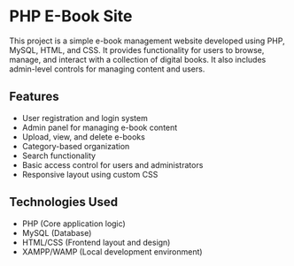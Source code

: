 # PHP E-Book Site

This project is a simple e-book management website developed using PHP, MySQL, HTML, and CSS. It provides functionality for users to browse, manage, and interact with a collection of digital books. It also includes admin-level controls for managing content and users.

## Features

- User registration and login system
- Admin panel for managing e-book content
- Upload, view, and delete e-books
- Category-based organization
- Search functionality
- Basic access control for users and administrators
- Responsive layout using custom CSS

## Technologies Used

- PHP (Core application logic)
- MySQL (Database)
- HTML/CSS (Frontend layout and design)
- XAMPP/WAMP (Local development environment)

